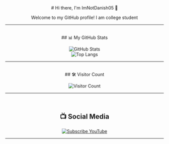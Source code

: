 <div align="center">
# Hi there, I'm ImNotDanish05 👋

Welcome to my GitHub profile!
I am college student

---
<br>
## 📊 My GitHub Stats

![GitHub Stats](https://github-readme-stats.vercel.app/api?username=imnotdanish05&show_icons=true&hide_title=true&include_all_commits=true&hide=prs,issues,contribs&theme=tokyonight&border_radius=12)
<br>
![Top Langs](https://github-readme-stats.vercel.app/api/top-langs/?username=imnotdanish05&layout=compact&theme=tokyonight&border_radius=12&langs_count=6)

---

<br>
## 🛠️ Visitor Count

![Visitor Count](https://profile-counter.glitch.me/imnotdanish05/count.svg)

---
<br>

## 📺 Social Media

[![Subscribe YouTube](https://img.shields.io/badge/YouTube-ImNotDanish05-red?style=for-the-badge&logo=youtube&logoColor=white)](https://www.youtube.com/@ImNotDanish05)

---
</div>

